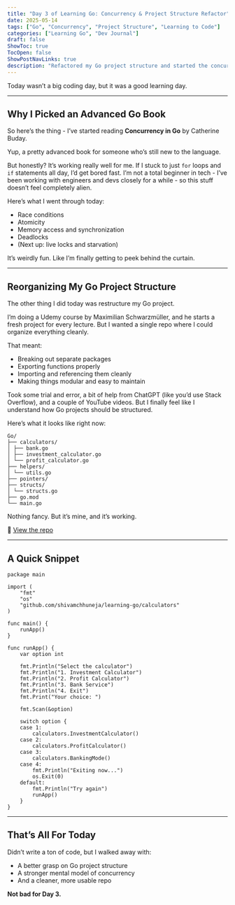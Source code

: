 ```yaml
---
title: "Day 3 of Learning Go: Concurrency & Project Structure Refactor"
date: 2025-05-14
tags: ["Go", "Concurrency", "Project Structure", "Learning to Code"]
categories: ["Learning Go", "Dev Journal"]
draft: false
ShowToc: true
TocOpen: false
ShowPostNavLinks: true
description: "Refactored my Go project structure and started the concurrency book — a short but insightful Day 3."
---
```


Today wasn’t a big coding day, but it was a good learning day.

---

## Why I Picked an Advanced Go Book

So here’s the thing - I’ve started reading **Concurrency in Go** by Catherine Buday.

Yup, a pretty advanced book for someone who’s still new to the language.

But honestly? It’s working really well for me. If I stuck to just `for` loops and `if` statements all day, I’d get bored fast. I’m not a total beginner in tech - I’ve been working with engineers and devs closely for a while - so this stuff doesn’t feel completely alien.

Here’s what I went through today:

- Race conditions
- Atomicity
- Memory access and synchronization
- Deadlocks
- (Next up: live locks and starvation)

It’s weirdly fun. Like I’m finally getting to peek behind the curtain.

---

## Reorganizing My Go Project Structure

The other thing I did today was restructure my Go project.

I’m doing a Udemy course by Maximilian Schwarzmüller, and he starts a fresh project for every lecture. But I wanted a single repo where I could organize everything cleanly.

That meant:

- Breaking out separate packages
- Exporting functions properly
- Importing and referencing them cleanly
- Making things modular and easy to maintain

Took some trial and error, a bit of help from ChatGPT (like you’d use Stack Overflow), and a couple of YouTube videos. But I finally feel like I understand how Go projects should be structured.

Here’s what it looks like right now:

```
Go/
├── calculators/
│ ├── bank.go
│ ├── investment_calculator.go
│ └── profit_calculator.go
├── helpers/
│ └── utils.go
├── pointers/
├── structs/
│ └── structs.go
├── go.mod
└── main.go
```

Nothing fancy. But it’s mine, and it’s working.

🔗 [View the repo](https://github.com/shivamchhuneja/learning-go)

---

## A Quick Snippet

```
package main

import (
    "fmt"
    "os"
    "github.com/shivamchhuneja/learning-go/calculators"
)

func main() {
    runApp()
}

func runApp() {
    var option int

    fmt.Println("Select the calculator")
    fmt.Println("1. Investment Calculator")
    fmt.Println("2. Profit Calculator")
    fmt.Println("3. Bank Service")
    fmt.Println("4. Exit")
    fmt.Print("Your choice: ")

    fmt.Scan(&option)

    switch option {
    case 1:
        calculators.InvestmentCalculator()
    case 2:
        calculators.ProfitCalculator()
    case 3:
        calculators.BankingMode()
    case 4:
        fmt.Println("Exiting now...")
        os.Exit(0)
    default:
        fmt.Println("Try again")
        runApp()
    }
}
```

---

## That’s All For Today

Didn’t write a ton of code, but I walked away with:

- A better grasp on Go project structure
- A stronger mental model of concurrency
- And a cleaner, more usable repo

**Not bad for Day 3.**
